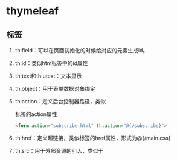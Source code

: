 # thymeleaf

## 标签

1. th:field：可以在页面初始化的时候给对应的元素生成id。

2. th:id：类似htm标签中的id属性

3. th:text和th:utext：文本显示

4. th:object：用于表单数据对象绑定

5. th:action：定义后台控制器路径，类似<form>标签的action属性

   ```html
   <form action="subscribe.html" th:action="@{/subscribe}">
   ```

6. th:href：定义超链接，类似<a>标签的href属性，形式为@{/main.css}

7. th:src：用于外部资源的引入，类似于<script>标签的src属性

   ```html
   <script th:src="@{/js/jquery-2.4.min.js}"></script>
   ```

8. th:value：用于标签赋值

9. th:if和th:unless

   * thymeleaf支持的写法

     ```html
     <div th:if="${user.isAdmin()} == false"></div>
     ```

   * OGNL或SpringEL库支持的写法

     ```html
     <div th:if="${user.isAdmin() == false}"></div>
     ```

10. th:switch和th:case

    * 一个case被判断为真，那么其他的同等级的case都将被判断为假

      ```html
      <div th:switch="${user.role}">
        <p th:case="admin">管理员1</p>
        <p th:case="#{roles.manager}">管理员2</p>
        <p th:case="*">其他用户</p>
      </div>
      ```

11. th:with

    * 定义变量，定义多个变量可以用逗号分隔。

    * ```html
      <div th:with="firthParam=${persons[0]}, secondParam=${persons[1]}">
      	<p>
          <span th:text="${firstParam.name}"></span>
        </p>
      </div>
      ```

    * 允许重用变量定义在相同的属性：

      ```html
      <div th:with="compan=${user.company + 'cc'}, account=${accounts[company]}"></div>
      ```

12. th:remove

    * 移除除了第一个外的静态数据，用第一个tr标签进行循环迭代显示

## 表达式

1. 变量表达式：${...}

2. 选择表达式：*{...}。一般跟在th:object后，直接选择object中的属性

3. 消息文字表达式：#{...}

   ```html
   <p th:utext="#{welcome}">welcome to our company.</p>
   ```

4. 链接url表达式：@{...}